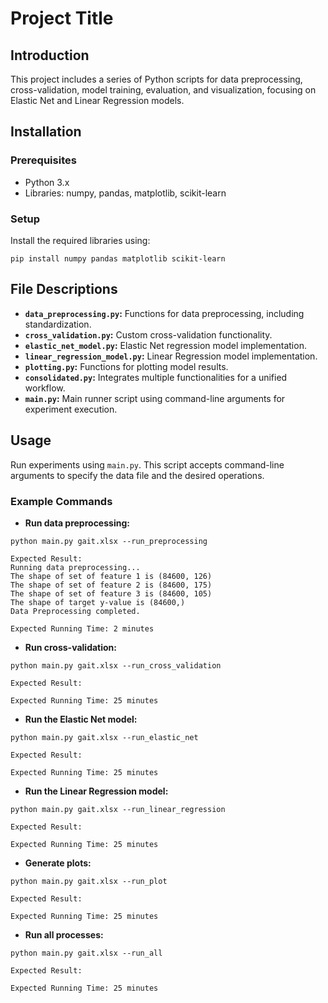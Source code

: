# Project Title

## Introduction
This project includes a series of Python scripts for data preprocessing, cross-validation, model training, evaluation, and visualization, focusing on Elastic Net and Linear Regression models.

## Installation
### Prerequisites
- Python 3.x
- Libraries: numpy, pandas, matplotlib, scikit-learn

### Setup
Install the required libraries using:
```
pip install numpy pandas matplotlib scikit-learn
```

## File Descriptions
- **`data_preprocessing.py`:** Functions for data preprocessing, including standardization.
- **`cross_validation.py`:** Custom cross-validation functionality.
- **`elastic_net_model.py`:** Elastic Net regression model implementation.
- **`linear_regression_model.py`:** Linear Regression model implementation.
- **`plotting.py`:** Functions for plotting model results.
- **`consolidated.py`:** Integrates multiple functionalities for a unified workflow.
- **`main.py`:** Main runner script using command-line arguments for experiment execution.

## Usage
Run experiments using `main.py`. This script accepts command-line arguments to specify the data file and the desired operations.

### Example Commands
- **Run data preprocessing:**
```
python main.py gait.xlsx --run_preprocessing
```
```
Expected Result:
Running data preprocessing...
The shape of set of feature 1 is (84600, 126)
The shape of set of feature 2 is (84600, 175)
The shape of set of feature 3 is (84600, 105)
The shape of target y-value is (84600,)
Data Preprocessing completed.
```
```
Expected Running Time: 2 minutes
```
- **Run cross-validation:**
```
python main.py gait.xlsx --run_cross_validation
```
```
Expected Result:

```
```
Expected Running Time: 25 minutes
```
- **Run the Elastic Net model:**
```
python main.py gait.xlsx --run_elastic_net
```
```
Expected Result:

```
```
Expected Running Time: 25 minutes
```
- **Run the Linear Regression model:**
```
python main.py gait.xlsx --run_linear_regression
```
```
Expected Result:

```
```
Expected Running Time: 25 minutes
```
- **Generate plots:**
```
python main.py gait.xlsx --run_plot
```
```
Expected Result:

```
```
Expected Running Time: 25 minutes
```
- **Run all processes:**
```
python main.py gait.xlsx --run_all
```
```
Expected Result:

```
```
Expected Running Time: 25 minutes
```
